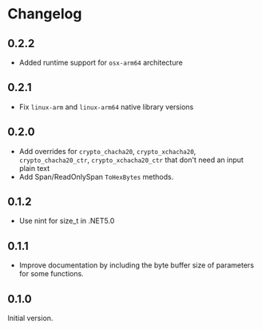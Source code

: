# Changelog

## 0.2.2
- Added runtime support for `osx-arm64` architecture

## 0.2.1
- Fix `linux-arm` and `linux-arm64` native library versions

## 0.2.0
- Add overrides for `crypto_chacha20`, `crypto_xchacha20`, `crypto_chacha20_ctr`, `crypto_xchacha20_ctr` that don't need an input plain text
- Add Span/ReadOnlySpan `ToHexBytes` methods.

## 0.1.2
- Use nint for size_t in .NET5.0

## 0.1.1

- Improve documentation by including the byte buffer size of parameters for some functions.

## 0.1.0

Initial version.